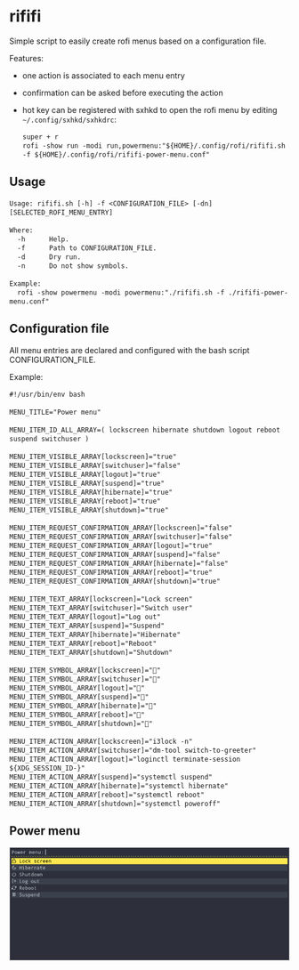 # rififi

Simple script to easily create rofi menus based on a configuration file.

Features:
  - one action is associated to each menu entry
  - confirmation can be asked before executing the action
  - hot key can be registered with sxhkd to open the rofi menu by editing `~/.config/sxhkd/sxhkdrc`:

        super + r
        rofi -show run -modi run,powermenu:"${HOME}/.config/rofi/rififi.sh -f ${HOME}/.config/rofi/rififi-power-menu.conf"

## Usage

~~~
Usage: rififi.sh [-h] -f <CONFIGURATION_FILE> [-dn] [SELECTED_ROFI_MENU_ENTRY]

Where:
  -h      Help.
  -f      Path to CONFIGURATION_FILE.
  -d      Dry run.
  -n      Do not show symbols.

Example:
  rofi -show powermenu -modi powermenu:"./rififi.sh -f ./rififi-power-menu.conf"
~~~

## Configuration file

All menu entries are declared and configured with the bash script CONFIGURATION_FILE.

Example:

~~~
#!/usr/bin/env bash

MENU_TITLE="Power menu"

MENU_ITEM_ID_ALL_ARRAY=( lockscreen hibernate shutdown logout reboot suspend switchuser )

MENU_ITEM_VISIBLE_ARRAY[lockscreen]="true"
MENU_ITEM_VISIBLE_ARRAY[switchuser]="false"
MENU_ITEM_VISIBLE_ARRAY[logout]="true"
MENU_ITEM_VISIBLE_ARRAY[suspend]="true"
MENU_ITEM_VISIBLE_ARRAY[hibernate]="true"
MENU_ITEM_VISIBLE_ARRAY[reboot]="true"
MENU_ITEM_VISIBLE_ARRAY[shutdown]="true"

MENU_ITEM_REQUEST_CONFIRMATION_ARRAY[lockscreen]="false"
MENU_ITEM_REQUEST_CONFIRMATION_ARRAY[switchuser]="false"
MENU_ITEM_REQUEST_CONFIRMATION_ARRAY[logout]="true"
MENU_ITEM_REQUEST_CONFIRMATION_ARRAY[suspend]="false"
MENU_ITEM_REQUEST_CONFIRMATION_ARRAY[hibernate]="false"
MENU_ITEM_REQUEST_CONFIRMATION_ARRAY[reboot]="true"
MENU_ITEM_REQUEST_CONFIRMATION_ARRAY[shutdown]="true"

MENU_ITEM_TEXT_ARRAY[lockscreen]="Lock screen"
MENU_ITEM_TEXT_ARRAY[switchuser]="Switch user"
MENU_ITEM_TEXT_ARRAY[logout]="Log out"
MENU_ITEM_TEXT_ARRAY[suspend]="Suspend"
MENU_ITEM_TEXT_ARRAY[hibernate]="Hibernate"
MENU_ITEM_TEXT_ARRAY[reboot]="Reboot"
MENU_ITEM_TEXT_ARRAY[shutdown]="Shutdown"

MENU_ITEM_SYMBOL_ARRAY[lockscreen]=""
MENU_ITEM_SYMBOL_ARRAY[switchuser]=""
MENU_ITEM_SYMBOL_ARRAY[logout]=""
MENU_ITEM_SYMBOL_ARRAY[suspend]=""
MENU_ITEM_SYMBOL_ARRAY[hibernate]=""
MENU_ITEM_SYMBOL_ARRAY[reboot]=""
MENU_ITEM_SYMBOL_ARRAY[shutdown]=""

MENU_ITEM_ACTION_ARRAY[lockscreen]="i3lock -n"
MENU_ITEM_ACTION_ARRAY[switchuser]="dm-tool switch-to-greeter"
MENU_ITEM_ACTION_ARRAY[logout]="loginctl terminate-session ${XDG_SESSION_ID-}"
MENU_ITEM_ACTION_ARRAY[suspend]="systemctl suspend"
MENU_ITEM_ACTION_ARRAY[hibernate]="systemctl hibernate"
MENU_ITEM_ACTION_ARRAY[reboot]="systemctl reboot"
MENU_ITEM_ACTION_ARRAY[shutdown]="systemctl poweroff"
~~~

## Power menu

![](./screenshots/rififi-power-menu.png)
